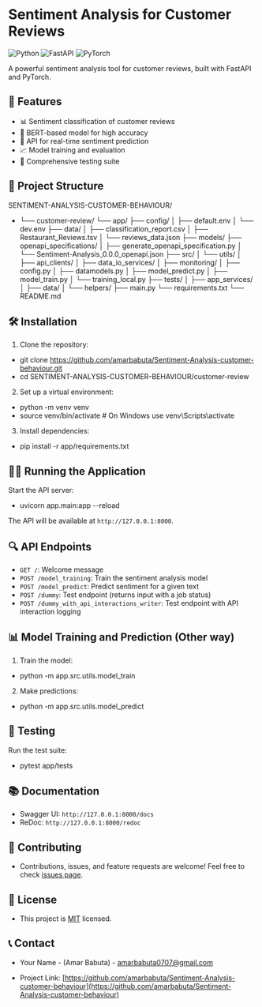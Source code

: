 # Sentiment Analysis for Customer Reviews

![Python](https://img.shields.io/badge/Python-3.7+-blue)
![FastAPI](https://img.shields.io/badge/FastAPI-0.104.1-green)
![PyTorch](https://img.shields.io/badge/PyTorch-2.1.0-red)

A powerful sentiment analysis tool for customer reviews, built with FastAPI and PyTorch.

## 🚀 Features

- 📊 Sentiment classification of customer reviews
- 🧠 BERT-based model for high accuracy
- 🔄 API for real-time sentiment prediction
- 📈 Model training and evaluation
- 🧪 Comprehensive testing suite

## 📁 Project Structure
SENTIMENT-ANALYSIS-CUSTOMER-BEHAVIOUR/
- └── customer-review/
    └── app/
        ├── config/
        │   ├── default.env
        │   └── dev.env
        ├── data/
        │   ├── classification_report.csv
        │   ├── Restaurant_Reviews.tsv
        │   └── reviews_data.json
        ├── models/
        ├── openapi_specifications/
        │   ├── generate_openapi_specification.py
        │   └── Sentiment-Analysis_0.0.0_openapi.json
        ├── src/
        │   └── utils/
        │       ├── api_clients/
        │       ├── data_io_services/
        │       ├── monitoring/
        │       ├── config.py
        │       ├── datamodels.py
        │       ├── model_predict.py
        │       ├── model_train.py
        │       └── training_local.py
        ├── tests/
        │   ├── app_services/
        │   ├── data/
        │   └── helpers/
        ├── main.py
        └── requirements.txt
    └── README.md



## 🛠️ Installation

1. Clone the repository:
- git clone https://github.com/amarbabuta/Sentiment-Analysis-customer-behaviour.git
- cd SENTIMENT-ANALYSIS-CUSTOMER-BEHAVIOUR/customer-review




2. Set up a virtual environment:
- python -m venv venv
- source venv/bin/activate  # On Windows use venv\Scripts\activate



3. Install dependencies:
- pip install -r app/requirements.txt




## 🏃‍♂️ Running the Application

Start the API server:
- uvicorn app.main:app --reload




The API will be available at `http://127.0.0.1:8000`.

## 🔍 API Endpoints

- `GET /`: Welcome message
- `POST /model_training`: Train the sentiment analysis model
- `POST /model_predict`: Predict sentiment for a given text
- `POST /dummy`: Test endpoint (returns input with a job status)
- `POST /dummy_with_api_interactions_writer`: Test endpoint with API interaction logging

## 📊 Model Training and Prediction (Other way)

1. Train the model:
- python -m app.src.utils.model_train


2. Make predictions:
- python -m app.src.utils.model_predict



## 🧪 Testing

Run the test suite:
- pytest app/tests




## 📚 Documentation

- Swagger UI: `http://127.0.0.1:8000/docs`
- ReDoc: `http://127.0.0.1:8000/redoc`

## 🤝 Contributing

- Contributions, issues, and feature requests are welcome! Feel free to check [issues page](https://github.com/amarbabuta/Sentiment-Analysis-customer-behaviour/issues).

## 📜 License

- This project is [MIT](https://choosealicense.com/licenses/mit/) licensed.

## 📞 Contact

- Your Name - (Amar Babuta) - amarbabuta0707@gmail.com

- Project Link: [https://github.com/amarbabuta/Sentiment-Analysis-customer-behaviour](https://github.com/amarbabuta/Sentiment-Analysis-customer-behaviour)

